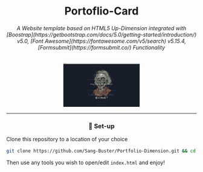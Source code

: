 <div align="center">

<h1>Portoflio-Card</h1>

<h6>A Website template based on HTML5 Up-Dimension integrated with [Boostrap](https://getbootstrap.com/docs/5.0/getting-started/introduction/) v5.0, [Font Awesome](https://fontawesome.com/v5/search) v5.15.4, [Formsubmit](https://formsubmit.co/) Functionality</h6>

<a href="https://portfolio-dimension-sang-buster.vercel.app/" _target="blank">
<img src="README.assets/Web_Preview.png" alt="Web_Preview" width=40%/>
</a>

---

<h3>🚀 Set-up</h3>

</div>

Clone this repository to a location of your choice

```bash
git clone https://github.com/Sang-Buster/Portfolio-Dimension.git && cd Portfolio-Dimension && cd src
```
Then use any tools you wish to open/edit `index.html` and enjoy!
